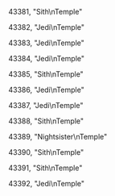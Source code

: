 ﻿43381, "Sith\nTemple"

43382, "Jedi\nTemple"

43383, "Jedi\nTemple"

43384, "Jedi\nTemple"

43385, "Sith\nTemple"

43386, "Jedi\nTemple"

43387, "Jedi\nTemple"

43388, "Sith\nTemple"

43389, "Nightsister\nTemple"

43390, "Sith\nTemple"

43391, "Sith\nTemple"

43392, "Jedi\nTemple"

